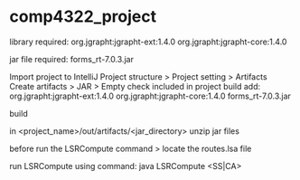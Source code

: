 # comp4322_project

library required:
org.jgrapht:jgrapht-ext:1.4.0
org.jgrapht:jgrapht-core:1.4.0

jar file required:
forms_rt-7.0.3.jar

Import project to IntelliJ
Project structure > Project setting > Artifacts
Create artifacts > JAR > Empty
check included in project build
add:
org.jgrapht:jgrapht-ext:1.4.0
org.jgrapht:jgrapht-core:1.4.0
forms_rt-7.0.3.jar

build

in <project_name>/out/artifacts/<jar_directory>
unzip jar files

before run the LSRCompute command > locate the routes.lsa file

run LSRCompute using command:
java LSRCompute <route filename> <start node> <SS|CA>
